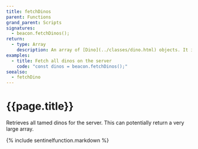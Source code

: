 ```yaml
---
title: fetchDinos
parent: Functions
grand_parent: Scripts
signatures:
  - beacon.fetchDinos();
return:
  - type: Array
    description: An array of [Dino](../classes/dino.html) objects. It is possible for the array to be empty.
examples:
  - title: Fetch all dinos on the server
    code: "const dinos = beacon.fetchDinos();"
seealso:
  - fetchDino
---
```

# {{page.title}}

Retrieves all tamed dinos for the server. This can potentially return a very large array.

{% include sentinelfunction.markdown %}
